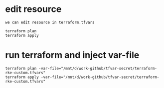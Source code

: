 


# edit resource

    we can edit resource in terraform.tfvars

    terraform plan
    terraform apply

# run terraform and inject var-file

    terraform plan -var-file="/mnt/d/work-github/tfvar-secret/terraform-rke-custom.tfvars"
    terraform apply -var-file="/mnt/d/work-github/tfvar-secret/terraform-rke-custom.tfvars"